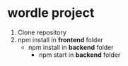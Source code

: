 # wordle project

1. Clone repository
2. npm install in **frontend** folder
    - npm install in **backend** folder
      - npm start in **backend** folder
